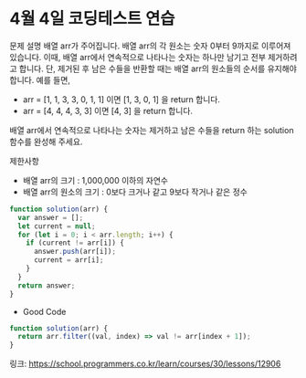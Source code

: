 # 4월 4일 코딩테스트 연습

문제 설명
배열 arr가 주어집니다. 배열 arr의 각 원소는 숫자 0부터 9까지로 이루어져 있습니다. 이때, 배열 arr에서 연속적으로 나타나는 숫자는 하나만 남기고 전부 제거하려고 합니다. 단, 제거된 후 남은 수들을 반환할 때는 배열 arr의 원소들의 순서를 유지해야 합니다. 예를 들면,

- arr = [1, 1, 3, 3, 0, 1, 1] 이면 [1, 3, 0, 1] 을 return 합니다.
- arr = [4, 4, 4, 3, 3] 이면 [4, 3] 을 return 합니다.

배열 arr에서 연속적으로 나타나는 숫자는 제거하고 남은 수들을 return 하는 solution 함수를 완성해 주세요.

제한사항

- 배열 arr의 크기 : 1,000,000 이하의 자연수
- 배열 arr의 원소의 크기 : 0보다 크거나 같고 9보다 작거나 같은 정수

```javascript
function solution(arr) {
  var answer = [];
  let current = null;
  for (let i = 0; i < arr.length; i++) {
    if (current != arr[i]) {
      answer.push(arr[i]);
      current = arr[i];
    }
  }
  return answer;
}
```

- Good Code

```javascript
function solution(arr) {
  return arr.filter((val, index) => val != arr[index + 1]);
}
```

링크: https://school.programmers.co.kr/learn/courses/30/lessons/12906
